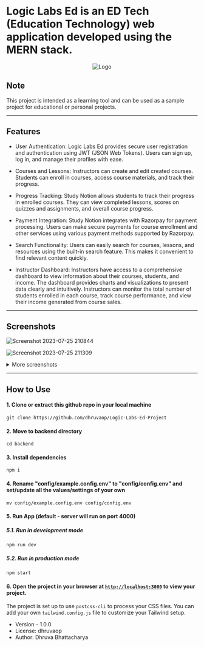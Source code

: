 # Logic Labs Ed is an ED Tech (Education Technology) web application developed using the MERN stack.

<p align="center">
  <img src="https://github.com/dhruvaop/Logic-Labs-Ed-Project/assets/71749153/67ea0dbb-078d-4080-939d-7fbc6d155107" alt="Logo">
</p>




## Note

This project is intended as a learning tool and can be used as a sample project for educational or personal projects.


***
## Features

* User Authentication: Logic Labs Ed provides secure user registration and authentication using JWT (JSON Web Tokens). Users can sign up, log in, and manage their 
  profiles with ease.
  
* Courses and Lessons: Instructors can create and edit created courses. Students can enroll in courses, access course materials, and track their progress.

* Progress Tracking: Study Notion allows students to track their progress in enrolled courses. They can view completed lessons, scores on quizzes and 
  assignments, and overall course progress.
  
* Payment Integration: Study Notion integrates with Razorpay for payment processing. Users can make secure payments for course enrollment and other services 
  using various payment methods supported by Razorpay.
  
* Search Functionality: Users can easily search for courses, lessons, and resources using the built-in search feature. This makes it convenient to find relevant 
  content quickly.
  
* Instructor Dashboard: Instructors have access to a comprehensive dashboard to view information about their courses, students, and income. The 
 dashboard provides charts and visualizations to present data clearly and intuitively. Instructors can monitor the total number of students enrolled in 
 each course, track course performance, and view their income generated from course sales.


***
## Screenshots
![Screenshot 2023-07-25 210844](https://github.com/dhruvaop/Logic-Labs-Ed-Project/assets/71749153/74a19fe3-2965-4115-ab5a-3c74cd8a39c8)

![Screenshot 2023-07-25 211309](https://github.com/dhruvaop/Logic-Labs-Ed-Project/assets/71749153/d5ac6fe3-987f-48ae-af1f-360a27a24a59)
<details>
  
  <summary>More screenshots</summary>
  
![Screenshot 2023-07-25 211451](https://github.com/dhruvaop/Logic-Labs-Ed-Project/assets/71749153/5363112f-d8f5-4e68-b682-ed23e7a5213f)

</details>


***

## How to Use

#### 1. Clone or extract this github repo in your local machine

```
git clone https://github.com/dhruvaop/Logic-Labs-Ed-Project
```

#### 2. Move to backend directory

```
cd backend
```

#### 3. Install dependencies

```
npm i
```

#### 4. Rename "config/example.config.env" to "config/config.env" and set/update all the values/settings of your own

```
mv config/example.config.env config/config.env
```

#### 5. Run App (default - server will run on port 4000)

##### 5.1. Run in development mode

```
npm run dev
```

##### 5.2. Run in production mode

```
npm start
```

#### 6. Open the project in your browser at [`http://localhost:3000`](http://localhost:3000) to view your project.

The project is set up to use `postcss-cli` to process your CSS files. You can add your own `tailwind.config.js` file to customize your Tailwind setup.

- Version - 1.0.0
- License: dhruvaop
- Author: Dhruva Bhattacharya
